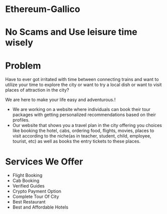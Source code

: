 # Ethereum-Gallico
# No Scams and Use leisure time wisely

# Problem 

Have to ever got irritated with time between connecting trains and want to utilize your time to explore the city or want to try a local dish or want to visit places of attraction in the city?

We are here to make your life easy and adventurous.!

* We are working on a website where individuals can book their tour packages with getting personalized recommendations based on their profiles. 
* Our website that shows you a travel plan in the city offering you choices like booking the hotel, cabs, ordering food, flights, movies, places to visit according to the niche(as in teacher, student, child, employee, tourist, etc) as well as books the entry tickets to these places.



# Services We Offer

* Flight Booking
* Cab Booking
* Verified Guides
* Crypto Payment Option
* Complete Tour Of City
* Best Restaurant
* Best and Affordable Hotels

